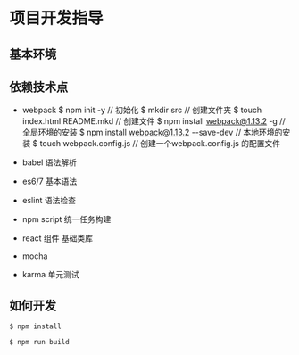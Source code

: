 # 项目开发指导

## 基本环境
    

## 依赖技术点
   - webpack
        $ npm init -y                               // 初始化
        $ mkdir src                                 // 创建文件夹
        $ touch index.html README.mkd               // 创建文件
        $ npm install webpack@1.13.2 -g             // 全局环境的安装 
        $ npm install webpack@1.13.2 --save-dev     // 本地环境的安装
        $ touch webpack.config.js                   // 创建一个webpack.config.js 的配置文件
        


   - babel 语法解析
   - es6/7 基本语法
   - eslint 语法检查
   - npm script 统一任务构建
   - react 组件 基础类库
   - mocha
   - karma 单元测试

## 如何开发
```
$ npm install
```

```
$ npm run build
```
